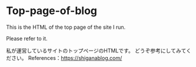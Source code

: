 # Top-page-of-blog
This is the HTML of the top page of the site I run.

Please refer to it.

私が運営しているサイトのトップページのHTMLです。
どうぞ参考にしてみてください。
References：https://shiganablog.com/

